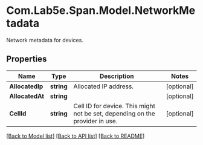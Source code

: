 # Com.Lab5e.Span.Model.NetworkMetadata
Network metadata for devices.

## Properties

Name | Type | Description | Notes
------------ | ------------- | ------------- | -------------
**AllocatedIp** | **string** | Allocated IP address. | [optional] 
**AllocatedAt** | **string** |  | [optional] 
**CellId** | **string** | Cell ID for device. This might not be set, depending on the provider in use. | [optional] 

[[Back to Model list]](../README.md#documentation-for-models) [[Back to API list]](../README.md#documentation-for-api-endpoints) [[Back to README]](../README.md)

